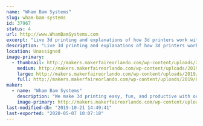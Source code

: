 ```yaml
---
name: "Wham Bam Systems"
slug: wham-bam-systems
id: 37967
status: 4
url: http://www.WhamBamSystems.com
excerpt: "Live 3d printing and explanations of how 3d printers work with a 3d printed souvenir for the kids to take away. "
description: "Live 3d printing and explanations of how 3d printers work with a 3d printed souvenir for the kids to take away. Raffles and giveaways with no purchase necessary. Demonstrations of how our products work in live 3d printing situations."
location: Unassigned
image-primary:
  - thumbnail: http://makers.makerfaireorlando.com/wp-content/uploads/2019/09/cover2-150x150.png
    medium: http://makers.makerfaireorlando.com/wp-content/uploads/2019/09/cover2-300x131.png
    large: http://makers.makerfaireorlando.com/wp-content/uploads/2019/09/cover2-1024x447.png
    full: http://makers.makerfaireorlando.com/wp-content/uploads/2019/09/cover2.png
maker:
  - name: "Wham Bam Systems"
    description: "We make 3d printing easy, fun, and productive with our 3d printer accessories."
    image-primary: http://makers.makerfaireorlando.com/wp-content/uploads/2019/09/whambamhorizshadowsmall.jpg
last-modified-db: "2019-10-21 14:49:41"
last-exported: "2020-05-07 10:07:18"
---
```

